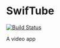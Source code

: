 # SwifTube 

[![Build Status](https://app.bitrise.io/app/ab19ad206bf554f2/status.svg?token=k06LPJ_QBR9n7UeKRaaXuw&branch=main)](https://app.bitrise.io/app/ab19ad206bf554f2)

A video app

